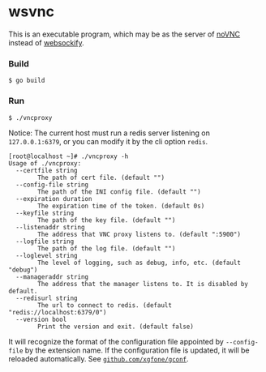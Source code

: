 # wsvnc

This is an executable program, which may be as the server of [noVNC](https://github.com/novnc/noVNC) instead of [websockify](https://github.com/novnc/websockify).

### Build

```shell
$ go build
```

### Run

```shell
$ ./vncproxy
```

Notice: The current host must run a redis server listening on `127.0.0.1:6379`, or you can modify it by the cli option `redis`.

```shell
[root@localhost ~]# ./vncproxy -h
Usage of ./vncproxy:
  --certfile string
        The path of cert file. (default "")
  --config-file string
        The path of the INI config file. (default "")
  --expiration duration
        The expiration time of the token. (default 0s)
  --keyfile string
        The path of the key file. (default "")
  --listenaddr string
        The address that VNC proxy listens to. (default ":5900")
  --logfile string
        The path of the log file. (default "")
  --loglevel string
        The level of logging, such as debug, info, etc. (default "debug")
  --manageraddr string
        The address that the manager listens to. It is disabled by default.
  --redisurl string
        The url to connect to redis. (default "redis://localhost:6379/0")
  --version bool
        Print the version and exit. (default false)
```

It will recognize the format of the configuration file appointed by `--config-file` by the extension name. If the configuration file is updated, it will be reloaded automatically. See [`github.com/xgfone/gconf`](https://github.com/xgfone/gconf#use-the-config-file).
